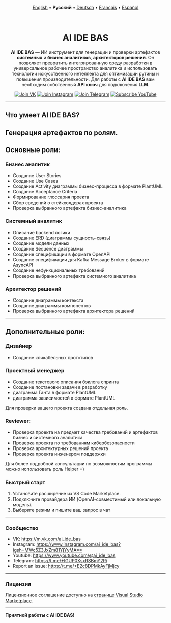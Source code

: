 <div align="center">

[English](https://github.com/dradns/AI-IDE-BAS/blob/sync-upstream/ai_ide_bas_main/locales/en/README.md) • 
**Русский** • 
[Deutsch](https://github.com/dradns/AI-IDE-BAS/blob/sync-upstream/ai_ide_bas_main/locales/de/README.md) • 
[Français](https://github.com/dradns/AI-IDE-BAS/blob/sync-upstream/ai_ide_bas_main/locales/fr/README.md) • 
[Español](https://github.com/dradns/AI-IDE-BAS/blob/sync-upstream/ai_ide_bas_main/locales/es/README.md)

</div>

<br>

<div align="center">
  <h1>AI IDE BAS</h1>
  <p>
     <b>AI IDE BAS</b> — ИИ инструмент для генерации и проверки артефактов <b>системных</b> и <b>бизнес аналитиков</b>, <b>архитекторов решений</b>. Он позволяет превратить интегрированную среду разработки в универсальное рабочее пространство аналитика и использовать технологии искусственного интеллекта для оптимизации рутины и повышения производительности. 
     Для работы с <b>AI IDE BAS</b> вам необходим собственный <b>API ключ</b> для подключения <b>LLM</b>. 
  </p>

<a href="https://m.vk.com/ai_ide_bas" target="_blank"><img src="https://img.shields.io/badge/Join%20VK-4C75A3?style=for-the-badge&logo=vk&logoColor=white" alt="Join VK"></a>
<a href="https://www.instagram.com/ai_ide_bas?igsh=MWc5Z3JxZm81YjYyMA==" target="_blank"><img src="https://img.shields.io/badge/Join%20Instagram-E4405F?style=for-the-badge&logo=instagram&logoColor=white" alt="Join Instagram"></a>
<a href="https://t.me/+IGUP0XsxRSBmY2Ri" target="_blank"><img src="https://img.shields.io/badge/Join%20Telegram-1C75A4?style=for-the-badge&logo=telegram&logoColor=white" alt="Join Telegram"></a>
 <a href="https://www.youtube.com/@ai_ide_bas" target="_blank">
    <img src="https://img.shields.io/badge/Subscribe%20YouTube-FF0000?style=for-the-badge&logo=youtube&logoColor=white" alt="Subscribe YouTube">
  </a>

</div>

---

## Что умеет <b>AI IDE BAS</b>?
Генерация артефактов по ролям.
---

## Основные роли:
### <b>Бизнес аналитик</b>
- Создание User Stories
- Создание Use Cases 
- Создание Activity диаграммы бизнес-процесса в формате PlantUML
- Создание Acceptance Criteria 
- Формирование глоссария проекта
- Сбор сведений о стейкхолдерах проекта
- Проверка выбранного артефакта бизнес-аналитика
### <b>Системный аналитик</b> 
- Описание backend логики 
- Создание ERD (диаграммы сущность-связь) 
- Создание модели данных
- Создание Sequence диаграммы
- Создание спецификации в формате OpenAPI
- Создание спецификации для Kafka Message Broker в формате AsyncAPI
- Создание нефункциональных требований
- Проверка выбранного артефакта системного аналитика
### <b>Архитектор решений</b> 
- Создание диаграммы контекста
- Создание диаграммы компонентов
- Проверка выбранного артефакта архитектора решений

---

## Дополнительные роли:
### <b>Дизайнер</b>
- Создание кликабельных прототипов 
### <b>Проектный менеджер</b>
- Создание текстового описания бэклога спринта
- Создание постановки задачи в разработку
- диаграмма Ганта в формате PlantUML
- диаграмма зависимостей в формате PlantUML

Для проверки вашего проекта создана отдельная роль.  
### <b>Reviewer</b>: 
- Проверка проекта на предмет качества требований и артефактов бизнес и системного аналитика 
- Проверка проекта по требованиям кибербезопасности 
- Проверка архитектурных решений проекта
- Проверка проекта инженером поддержки

Для более подробной консультации по возможностям программы можно использовать роль Helper =) 

### <b>Быстрый старт</b>
  1. Установите расширение из VS Code Marketplace.
  2. Подключите провайдера ИИ (OpenAI-совместимый или локальную модель).
  3. Выберите режим и пишите ваш запрос в чат
---

### <b>Cообщество</b>

- VK: https://m.vk.com/ai_ide_bas
- Instagram: https://www.instagram.com/ai_ide_bas?igsh=MWc5Z3JxZm81YjYyMA==
- Youtube: https://www.youtube.com/@ai_ide_bas
- Telegram: https://t.me/+IGUP0XsxRSBmY2Ri
- Report an issue: https://t.me/+E2c8DPMkAyFjMjcy

---

### </b>Лицензия</b>

Лицензионное соглашение доступно на [странице Visual Studio Marketplace](https://marketplace.visualstudio.com/items/8eton.ai-ide-bas/license).

---

**Приятной работы с AI IDE BAS!**